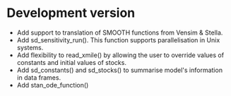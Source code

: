 # Development version

* Add support to translation of SMOOTH functions from Vensim & Stella.
* Add sd_sensitivity_run(). This function supports parallelisation in Unix systems.
* Add flexibility to read_xmile() by allowing the user to override values of
  constants and initial values of stocks.
* Add sd_constants() and sd_stocks() to summarise model's information in data frames. 
* Add stan_ode_function()

